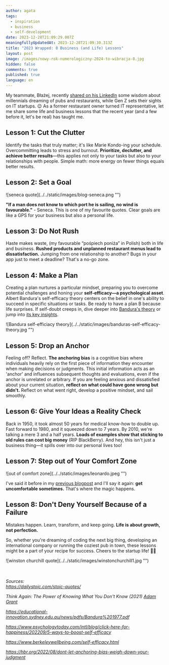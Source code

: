 ```yaml
---
author: agata
tags:
  - inspiration
  - business
  - self-development
date: 2023-12-28T21:09:29.007Z
meaningfullyUpdatedAt: 2023-12-28T21:09:30.313Z
title: "2023 Wrapped: 8 Business (and Life) Lessons"
layout: post
image: /images/nowy-rok-numerologiczny-2024-to-wibracja-8.jpg
hidden: false
comments: true
published: true
language: en
---
```

My teammate, Błażej, recently [shared on his LinkedIn](https://www.linkedin.com/posts/blazej-dziuk_lets-hope-that-joining-a-bright-team-of-activity-7146093107284017152-SuJJ?utm_source=share&utm_medium=member_desktop) some wisdom about millennials dreaming of pubs and restaurants, while Gen Z sets their sights on IT startups. 😉 As a former restaurant owner turned IT representative, let me share some life and business lessons that the recent year (and a few before it, let's be real) has taught me.

## **Lesson 1: Cut the Clutter**

Identify the tasks that truly matter; it's like Marie Kondo-ing your schedule. Overcommitting leads to stress and burnout. **Prioritize, declutter, and achieve better results**—this applies not only to your tasks but also to your relationships with people. Simple math: more energy on fewer things equals better results.

## **Lesson 2: Set a Goal**

<div className="image">![seneca quote](../../static/images/blog-seneca.png "")</div>

**"If a man does not know to which port he is sailing, no wind is favourable."** - Seneca. This is one of my favourite quotes. Clear goals are like a GPS for your business but also a personal life.

## **Lesson 3: Do Not Rush**

Haste makes waste, (my favourable “pośpiech poniża” in Polish) both in life and business. **Rushed products and unplanned restaurant menus lead to dissatisfaction.** Jumping from one relationship to another? Bugs in your app just to meet a deadline? That's a no-go zone.

## **Lesson 4: Make a Plan**

Creating a plan nurtures a particular mindset, preparing you to overcome potential challenges and honing your **self-efficacy—a psychological asset**. Albert Bandura's self-efficacy theory centers on the belief in one's ability to succeed in specific situations or tasks. Be ready to have a plan B because life surprises. If self-doubt creeps in, dive deeper into [Bandura's theory](https://educational-innovation.sydney.edu.au/news/pdfs/Bandura%201977.pdf) or jump into [its key insights](https://www.psychologytoday.com/intl/blog/click-here-for-happiness/202209/5-ways-to-boost-self-efficacy). 

<div className="image">![Bandura self-efficiacy theory](../../static/images/banduras-self-efficacy-theory.jpg "")</div>

## **Lesson 5: Drop an Anchor**

Feeling off? Reflect. **The anchoring bias** is a cognitive bias where individuals heavily rely on the first piece of information they encounter when making decisions or judgments. This initial information acts as an 'anchor' and influences subsequent thoughts and evaluations, even if the anchor is unrelated or arbitrary. If you are feeling anxious and dissatisfied about your current situation, **reflect on what could have gone wrong but didn't.** Reflect on what went right, develop a positive mindset, and sail smoothly.

## **Lesson 6: Give Your Ideas a Reality Check**

Back in 1950, it took almost 50 years for medical know-how to double up. Fast forward to 1980, and it squeezed down to 7 years. By 2010, we're talking a mere 3 and a half years. **Loads of examples show that sticking to old rules can cost big money** (RIP BlackBerry). And hey, this isn't just a business thing—it spills over into our personal lives too!

## **Lesson 7: Step out of Your Comfort Zone**

<div className="image">![out of comfort zone](../../static/images/leonardo.jpeg "")</div>

I've said it before in my [previous blogpost](https://brightinventions.pl/blog/stepping-out-of-your-comfort-zone/?utm_source=blog&utm_campaign=newblog) and I'll say it again: **get uncomfortable sometimes.** That's where the magic happens.

## **Lesson 8: Don't Deny Yourself Because of a Failure**

Mistakes happen. Learn, transform, and keep going. **Life is about growth, not perfection.**

So, whether you're dreaming of coding the next big thing, developing an international company or running the coziest pub in town, these lessons might be a part of your recipe for success. Cheers to the startup life! 🚀🍻

<div className="image">![winston churchill quote](../../static/images/winstonchurchill1.jpg "")</div>

\
\
*Sources:*\
*https://dailystoic.com/stoic-quotes/*

*Think Again: The Power of Knowing What You Don't Know (2021) [Adam Grant](https://www.amazon.com/Adam-Grant/e/B00ATUAAWE/ref=dp_byline_cont_book_1)* 

*https://educational-innovation.sydney.edu.au/news/pdfs/Bandura%201977.pdf*

*https://www.psychologytoday.com/intl/blog/click-here-for-happiness/202209/5-ways-to-boost-self-efficacy*

*https://www.berkeleywellbeing.com/self-efficacy.html*

*https://hbr.org/2022/08/dont-let-anchoring-bias-weigh-down-your-judgment*